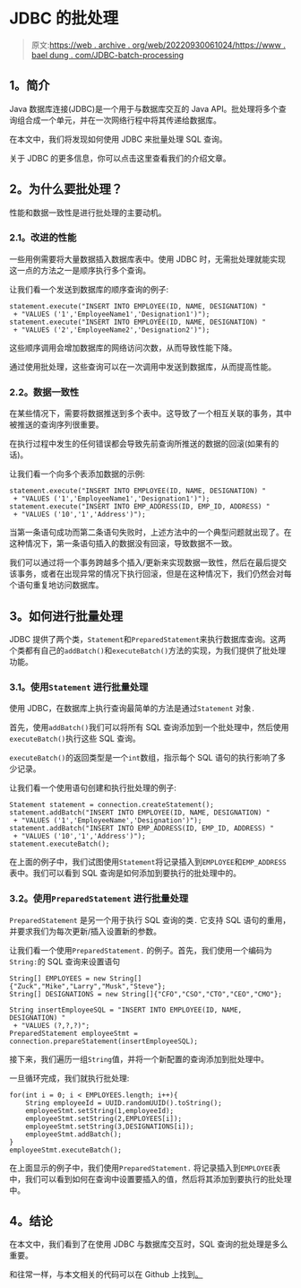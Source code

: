 # JDBC 的批处理

> 原文:[https://web . archive . org/web/20220930061024/https://www . bael dung . com/JDBC-batch-processing](https://web.archive.org/web/20220930061024/https://www.baeldung.com/jdbc-batch-processing)

## **1。简介**

Java 数据库连接(JDBC)是一个用于与数据库交互的 Java API。批处理将多个查询组合成一个单元，并在一次网络行程中将其传递给数据库。

在本文中，我们将发现如何使用 JDBC 来批量处理 SQL 查询。

关于 JDBC 的更多信息，你可以点击这里查看我们的介绍文章。

## **2。为什么要批处理？**

性能和数据一致性是进行批处理的主要动机。

### **2.1。改进的性能**

一些用例需要将大量数据插入数据库表中。使用 JDBC 时，无需批处理就能实现这一点的方法之一是顺序执行多个查询。

让我们看一个发送到数据库的顺序查询的例子:

```
statement.execute("INSERT INTO EMPLOYEE(ID, NAME, DESIGNATION) "
 + "VALUES ('1','EmployeeName1','Designation1')"); 
statement.execute("INSERT INTO EMPLOYEE(ID, NAME, DESIGNATION) "
 + "VALUES ('2','EmployeeName2','Designation2')");
```

这些顺序调用会增加数据库的网络访问次数，从而导致性能下降。

通过使用批处理，这些查询可以在一次调用中发送到数据库，从而提高性能。

### **2.2。数据一致性**

在某些情况下，需要将数据推送到多个表中。这导致了一个相互关联的事务，其中被推送的查询序列很重要。

在执行过程中发生的任何错误都会导致先前查询所推送的数据的回滚(如果有的话)。

让我们看一个向多个表添加数据的示例:

```
statement.execute("INSERT INTO EMPLOYEE(ID, NAME, DESIGNATION) "
 + "VALUES ('1','EmployeeName1','Designation1')"); 
statement.execute("INSERT INTO EMP_ADDRESS(ID, EMP_ID, ADDRESS) "
 + "VALUES ('10','1','Address')"); 
```

当第一条语句成功而第二条语句失败时，上述方法中的一个典型问题就出现了。在这种情况下，第一条语句插入的数据没有回滚，导致数据不一致。

我们可以通过将一个事务跨越多个插入/更新来实现数据一致性，然后在最后提交该事务，或者在出现异常的情况下执行回滚，但是在这种情况下，我们仍然会对每个语句重复地访问数据库。

## **3。如何进行批量处理**

JDBC 提供了两个类，`Statement`和`PreparedStatement`来执行数据库查询。这两个类都有自己的`addBatch()`和`executeBatch()`方法的实现，为我们提供了批处理功能。

### **3.1。使用`Statement`** 进行批量处理

使用 JDBC，在数据库上执行查询最简单的方法是通过`Statement` 对象`.`

首先，使用`addBatch()`我们可以将所有 SQL 查询添加到一个批处理中，然后使用`executeBatch()`执行这些 SQL 查询。

`executeBatch()`的返回类型是一个`int`数组，指示每个 SQL 语句的执行影响了多少记录。

让我们看一个使用语句创建和执行批处理的例子:

```
Statement statement = connection.createStatement();
statement.addBatch("INSERT INTO EMPLOYEE(ID, NAME, DESIGNATION) "
 + "VALUES ('1','EmployeeName','Designation')");
statement.addBatch("INSERT INTO EMP_ADDRESS(ID, EMP_ID, ADDRESS) "
 + "VALUES ('10','1','Address')");
statement.executeBatch(); 
```

在上面的例子中，我们试图使用`Statement`将记录插入到`EMPLOYEE`和`EMP_ADDRESS`表中。我们可以看到 SQL 查询是如何添加到要执行的批处理中的。

### **3.2。使用`PreparedStatement`** 进行批量处理

`PreparedStatement` 是另一个用于执行 SQL 查询的类`.` 它支持 SQL 语句的重用，并要求我们为每次更新/插入设置新的参数。

让我们看一个使用`PreparedStatement.` 的例子。首先，我们使用一个编码为`String:`的 SQL 查询来设置语句

```
String[] EMPLOYEES = new String[]{"Zuck","Mike","Larry","Musk","Steve"};
String[] DESIGNATIONS = new String[]{"CFO","CSO","CTO","CEO","CMO"};

String insertEmployeeSQL = "INSERT INTO EMPLOYEE(ID, NAME, DESIGNATION) "
 + "VALUES (?,?,?)";
PreparedStatement employeeStmt = connection.prepareStatement(insertEmployeeSQL);
```

接下来，我们遍历一组`String`值，并将一个新配置的查询添加到批处理中。

一旦循环完成，我们就执行批处理:

```
for(int i = 0; i < EMPLOYEES.length; i++){
    String employeeId = UUID.randomUUID().toString();
    employeeStmt.setString(1,employeeId);
    employeeStmt.setString(2,EMPLOYEES[i]);
    employeeStmt.setString(3,DESIGNATIONS[i]);
    employeeStmt.addBatch();
}
employeeStmt.executeBatch(); 
```

在上面显示的例子中，我们使用`PreparedStatement.` 将记录插入到`EMPLOYEE`表中，我们可以看到如何在查询中设置要插入的值，然后将其添加到要执行的批处理中。

## **4。结论**

在本文中，我们看到了在使用 JDBC 与数据库交互时，SQL 查询的批处理是多么重要。

和往常一样，与本文相关的代码可以在 Github 上找到[。](https://web.archive.org/web/20220525123415/https://github.com/eugenp/tutorials/tree/master/persistence-modules/core-java-persistence)